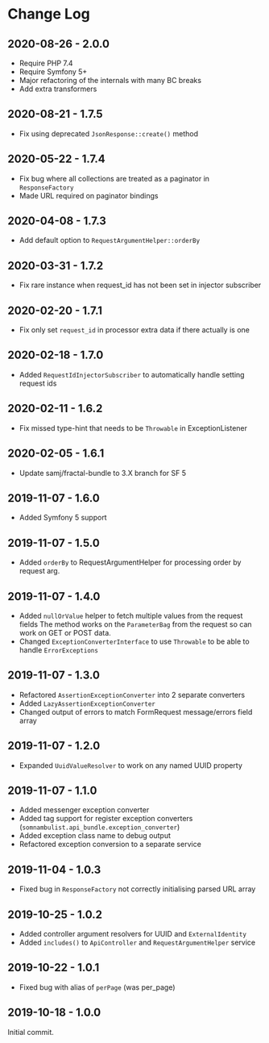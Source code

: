 Change Log
==========

2020-08-26 - 2.0.0
------------------

 * Require PHP 7.4
 * Require Symfony 5+
 * Major refactoring of the internals with many BC breaks
 * Add extra transformers 

2020-08-21 - 1.7.5
------------------

 * Fix using deprecated `JsonResponse::create()` method

2020-05-22 - 1.7.4
------------------

 * Fix bug where all collections are treated as a paginator in `ResponseFactory`
 * Made URL required on paginator bindings

2020-04-08 - 1.7.3
------------------

 * Add default option to `RequestArgumentHelper::orderBy`

2020-03-31 - 1.7.2
------------------

 * Fix rare instance when request_id has not been set in injector subscriber

2020-02-20 - 1.7.1
------------------

 * Fix only set `request_id` in processor extra data if there actually is one

2020-02-18 - 1.7.0
------------------

 * Added `RequestIdInjectorSubscriber` to automatically handle setting request ids

2020-02-11 - 1.6.2
------------------

 * Fix missed type-hint that needs to be `Throwable` in ExceptionListener
 
2020-02-05 - 1.6.1
------------------

 * Update samj/fractal-bundle to 3.X branch for SF 5

2019-11-07 - 1.6.0
------------------

 * Added Symfony 5 support

2019-11-07 - 1.5.0
------------------

 * Added `orderBy` to RequestArgumentHelper for processing order by request arg.

2019-11-07 - 1.4.0
------------------

 * Added `nullOrValue` helper to fetch multiple values from the request fields
   The method works on the `ParameterBag` from the request so can work on GET or POST data.
 * Changed `ExceptionConverterInterface` to use `Throwable` to be able to handle `ErrorExceptions`

2019-11-07 - 1.3.0
------------------

 * Refactored `AssertionExceptionConverter` into 2 separate converters
 * Added `LazyAssertionExceptionConverter`
 * Changed output of errors to match FormRequest message/errors field array

2019-11-07 - 1.2.0
------------------

 * Expanded `UuidValueResolver` to work on any named UUID property

2019-11-07 - 1.1.0
------------------

 * Added messenger exception converter
 * Added tag support for register exception converters (`somnambulist.api_bundle.exception_converter`)
 * Added exception class name to debug output
 * Refactored exception conversion to a separate service

2019-11-04 - 1.0.3
------------------

 * Fixed bug in `ResponseFactory` not correctly initialising parsed URL array

2019-10-25 - 1.0.2
------------------

 * Added controller argument resolvers for UUID and `ExternalIdentity`
 * Added `includes()` to `ApiController` and `RequestArgumentHelper` service

2019-10-22 - 1.0.1
------------------

 * Fixed bug with alias of `perPage` (was per_page)

2019-10-18 - 1.0.0
------------------

Initial commit.
